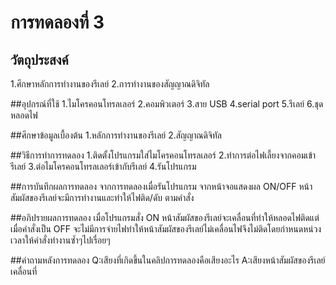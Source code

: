 # การทดลองที่ 3

## วัตถุประสงค์
1.ศึกษาหลักการทำงานของรีเลย์ 
2.การทำงานของสัญญาณดิจิทัล 

##อุปกรณ์ที่ใช้
1.ไมโครคอนโทรลเลอร์
2.คอมพิวเตอร์
3.สาย USB
4.serial port
5.รีเลย์
6.ชุดหลอดไฟ

##ศึกษาข้อมูลเบื้องต้น
1.หลักการทำงานของรีเลย์
2.สัญญาณดิจิทัล

##วิธีการทำการทดลอง
1.ติดตั้งโปรแกรมใส่ไมโครคอนโทรลเลอร์
2.ทำการต่อไฟเลี้ยงจากคอมเข้ารีเลย์
3.ต่อไมโครคอนโทรลเลอร์เข้ากับรีเลย์
4.รันโปรแกรม

##การบันทึกผลการทดลอง
จากการทดลองเมื่อรันโปรแกรม จากหน้าจอแสดงผล ON/OFF หน้าสัมผัสของรีเลย์จะมีการทำงานและทำให้ไฟติด/ดับ ตามคำสั่ง

##อภิปรายผลการทดลอง
เมื่อโปรแกรมสั่ง ON หน้าสัมผัสของรีเลย์จะเคลื่อนที่ทำให้หลอดไฟติดแต่เมื่อคำสั่งเป็น OFF จะไม่มีการจ่ายไฟทำให้หน้าสัมผัสของรีเลย์ไม่เคลื่อนไฟจึงไม่ติดโดยกำหนดหน่วงเวลาให้คำสั่งทำงานซ้ำๆไปเรื่อยๆ

##คำถามหลังการทดลอง
Q:เสียงที่เกิดขึ้นในคลิปการทดลองคือเสียงอะไร
A:เสียงหน้าสัมผัสของรีเลย์เคลื่อนที่
